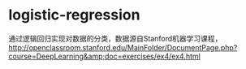 # logistic-regression
通过逻辑回归实现对数据的分类，数据源自Stanford机器学习课程，http://openclassroom.stanford.edu/MainFolder/DocumentPage.php?course=DeepLearning&amp;doc=exercises/ex4/ex4.html
